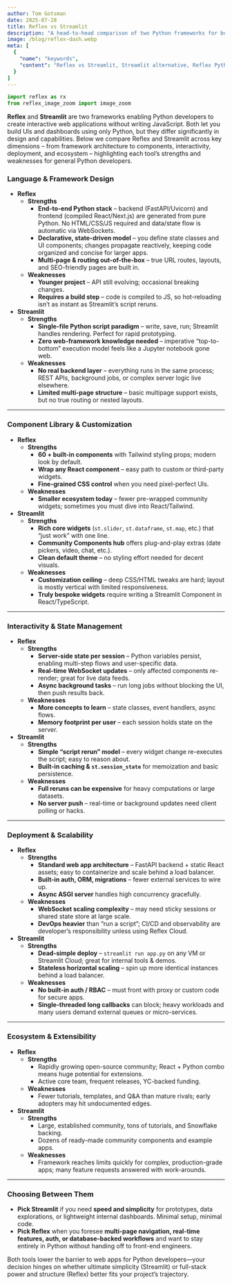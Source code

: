 ```yaml
---
author: Tom Gotsman
date: 2025-07-28
title: Reflex vs Streamlit
description: "A head‑to‑head comparison of two Python frameworks for building fast, interactive web apps"
image: /blog/reflex-dash.webp
meta: [
  {
    "name": "keywords",
    "content": "Reflex vs Streamlit, Streamlit alternative, Reflex Python framework, Streamlit Python framework, Python web app frameworks, low‑code Python apps, interactive data apps Python, reactive UI Python, Reflex state management, Streamlit session state"
  }
]
---
```


```python exec
import reflex as rx
from reflex_image_zoom import image_zoom
```


**Reflex** and **Streamlit** are two frameworks enabling Python developers to create interactive web applications without writing JavaScript. Both let you build UIs and dashboards using only Python, but they differ significantly in design and capabilities. Below we compare Reflex and Streamlit across key dimensions – from framework architecture to components, interactivity, deployment, and ecosystem – highlighting each tool’s strengths and weaknesses for general Python developers.

### Language & Framework Design

- **Reflex**
    - **Strengths**
        - **End-to-end Python stack** – backend (FastAPI/Uvicorn) and frontend (compiled React/Next.js) are generated from pure Python. No HTML/CSS/JS required and data/state flow is automatic via WebSockets.
        - **Declarative, state-driven model** – you define state classes and UI components; changes propagate reactively, keeping code organized and concise for larger apps.
        - **Multi-page & routing out-of-the-box** – true URL routes, layouts, and SEO-friendly pages are built in.
    - **Weaknesses**
        - **Younger project** – API still evolving; occasional breaking changes.
        - **Requires a build step** – code is compiled to JS, so hot-reloading isn’t as instant as Streamlit’s script reruns.
- **Streamlit**
    - **Strengths**
        - **Single-file Python script paradigm** – write, save, run; Streamlit handles rendering. Perfect for rapid prototyping.
        - **Zero web-framework knowledge needed** – imperative “top-to-bottom” execution model feels like a Jupyter notebook gone web.
    - **Weaknesses**
        - **No real backend layer** – everything runs in the same process; REST APIs, background jobs, or complex server logic live elsewhere.
        - **Limited multi-page structure** – basic multipage support exists, but no true routing or nested layouts.

---

### Component Library & Customization

- **Reflex**
    - **Strengths**
        - **60 + built-in components** with Tailwind styling props; modern look by default.
        - **Wrap any React component** – easy path to custom or third-party widgets.
        - **Fine-grained CSS control** when you need pixel-perfect UIs.
    - **Weaknesses**
        - **Smaller ecosystem today** – fewer pre-wrapped community widgets; sometimes you must dive into React/Tailwind.
- **Streamlit**
    - **Strengths**
        - **Rich core widgets** (`st.slider`, `st.dataframe`, `st.map`, etc.) that “just work” with one line.
        - **Community Components hub** offers plug-and-play extras (date pickers, video, chat, etc.).
        - **Clean default theme** – no styling effort needed for decent visuals.
    - **Weaknesses**
        - **Customization ceiling** – deep CSS/HTML tweaks are hard; layout is mostly vertical with limited responsiveness.
        - **Truly bespoke widgets** require writing a Streamlit Component in React/TypeScript.

---

### Interactivity & State Management

- **Reflex**
    - **Strengths**
        - **Server-side state per session** – Python variables persist, enabling multi-step flows and user-specific data.
        - **Real-time WebSocket updates** – only affected components re-render; great for live data feeds.
        - **Async background tasks** – run long jobs without blocking the UI, then push results back.
    - **Weaknesses**
        - **More concepts to learn** – state classes, event handlers, async flows.
        - **Memory footprint per user** – each session holds state on the server.
- **Streamlit**
    - **Strengths**
        - **Simple “script rerun” model** – every widget change re-executes the script; easy to reason about.
        - **Built-in caching & `st.session_state`** for memoization and basic persistence.
    - **Weaknesses**
        - **Full reruns can be expensive** for heavy computations or large datasets.
        - **No server push** – real-time or background updates need client polling or hacks.

---

### Deployment & Scalability

- **Reflex**
    - **Strengths**
        - **Standard web app architecture** – FastAPI backend + static React assets; easy to containerize and scale behind a load balancer.
        - **Built-in auth, ORM, migrations** – fewer external services to wire up.
        - **Async ASGI server** handles high concurrency gracefully.
    - **Weaknesses**
        - **WebSocket scaling complexity** – may need sticky sessions or shared state store at large scale.
        - **DevOps heavier** than “run a script”; CI/CD and observability are developer’s responsibility unless using Reflex Cloud.
- **Streamlit**
    - **Strengths**
        - **Dead-simple deploy** – `streamlit run app.py` on any VM or Streamlit Cloud; great for internal tools & demos.
        - **Stateless horizontal scaling** – spin up more identical instances behind a load balancer.
    - **Weaknesses**
        - **No built-in auth / RBAC** – must front with proxy or custom code for secure apps.
        - **Single-threaded long callbacks** can block; heavy workloads and many users demand external queues or micro-services.

---

### Ecosystem & Extensibility

- **Reflex**
    - **Strengths**
        - Rapidly growing open-source community; React + Python combo means huge potential for extensions.
        - Active core team, frequent releases, YC-backed funding.
    - **Weaknesses**
        - Fewer tutorials, templates, and Q\&A than mature rivals; early adopters may hit undocumented edges.
- **Streamlit**
    - **Strengths**
        - Large, established community, tons of tutorials, and Snowflake backing.
        - Dozens of ready-made community components and example apps.
    - **Weaknesses**
        - Framework reaches limits quickly for complex, production-grade apps; many feature requests answered with work-arounds.

---

### Choosing Between Them

- **Pick Streamlit** if you need **speed and simplicity** for prototypes, data explorations, or lightweight internal dashboards. Minimal setup, minimal code.
- **Pick Reflex** when you foresee **multi-page navigation, real-time features, auth, or database-backed workflows** and want to stay entirely in Python without handing off to front-end engineers.

Both tools lower the barrier to web apps for Python developers—your decision hinges on whether ultimate simplicity (Streamlit) or full-stack power and structure (Reflex) better fits your project’s trajectory.